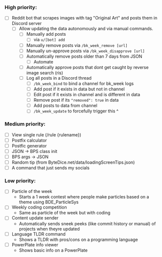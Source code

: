### High priority:
<!-- - [x] ~~Embed creation tool~~ -->
- [ ] Reddit bot that scrapes images with tag "Original Art" and posts them in Discord server
  <!-- - [x] ~~Discord bot /bk_help command~~ -->
  <!-- - [x] ~~Scrape the data~~ -->
  <!-- - [x] ~~Put it in a JSON~~ -->
  <!-- - [x] ~~Multithread so it can run both Discord and Reddit bot!!!~~ -->
  - [ ] Allow updating the data autonomously and via manual commands.
    - [ ] Manually add posts 
      - [ ] via `u/[bot] add`
      <!-- - [x] ~~via `/bk_week_add [url]`~~ -->
    - [ ] Manually remove posts via `/bk_week_remove [url]`
    <!-- - [x] ~~Manually approve posts via `/bk_week_approve [url]`~~ -->
    - [ ] Manually un-approve posts via `/bk_week_disapprove [url]`
    <!-- - [x] ~~Automatically add scraped posts to JSON~~ -->
    - [ ] Automatically remove posts older than 7 days from JSON
      <!-- - [x] ~~Function~~ -->
      - [ ] Automate
    - [ ] Automatically approve posts that dont get caught by reverse image search (ris)
    - [ ] Log all posts in a Discord thread
      - [ ] `/bk_week_bind` to bind a channel for bk_week logs
      - [ ] Add post if it exists in data but not in channel
      - [ ] Edit post if it exists in channel and is different in data
      - [ ] Remove post if its `"removed": true` in data
      - [ ] Add posts to data from channel
      - [ ] `/bk_week_update` to forcefully trigger this ^
    <!-- - [x] ~~`/bk_week_get [url]` get the data of a single post from the data~~ -->

### Medium priority:
<!-- - [x] ~~JSON -> Rules list~~ -->
- [ ] View single rule (/rule {rulename})
- [ ] Postfix calculator
- [ ] Postfic generator
- [ ] JSON -> BPS class init
- [ ] BPS args -> JSON
- [ ] Random tip (from ByteDice.net/data/loadingScreenTips.json)
- [ ] A command that just sends my socials
<!-- - [x] ~~Magic 8 ball~~ -->

### Low priority:
- [ ] Particle of the week
  * Starts a 1 week contest where people make particles based on a theme using BDE_ParticleSys
- [ ] Weekly coding competition
  * Same as particle of the week but with coding
- [ ] Content update sender
  * Automatically sends sneek peeks (like commit history or manual) of projects when theyre updated
- [ ] Language TLDR command
  * Shows a TLDR with pros/cons on a programming language
- [ ] PowerPlate info viewer
  * Shows basic info on a PowerPlate
